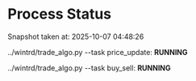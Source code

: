 # Process Status

Snapshot taken at: 2025-10-07 04:48:26

../wintrd/trade_algo.py --task price_update: **RUNNING**

../wintrd/trade_algo.py --task buy_sell: **RUNNING**

